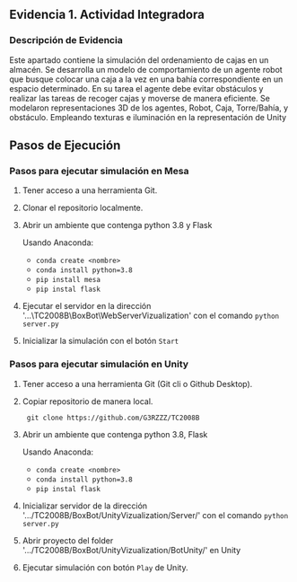 ## Evidencia 1. Actividad Integradora

### Descripción de Evidencia
Este apartado contiene la simulación del ordenamiento de cajas en un almacén. 
Se desarrolla un modelo de comportamiento de un agente robot que busque colocar una caja a la vez en una bahía correspondiente en un espacio determinado. 
En su tarea el agente debe evitar obstáculos y realizar las tareas de recoger cajas y moverse de manera eficiente. 
Se modelaron representaciones 3D de los agentes, Robot, Caja, Torre/Bahía, y obstáculo. 
Empleando texturas e iluminación en la representación de Unity

## Pasos de Ejecución

### Pasos para ejecutar simulación en Mesa

1. Tener acceso a una herramienta Git.

2. Clonar el repositorio localmente.

3. Abrir un ambiente que contenga python 3.8 y Flask
    
    Usando Anaconda:

    - ```conda create <nombre>```
    - ```conda install python=3.8```
    - ```pip install mesa```
    - ```pip instal flask```

4. Ejecutar el servidor en la dirección '...\TC2008B\BoxBot\WebServerVizualization' con el comando ```python server.py```

5. Inicializar la simulación con el botón ```Start```

### Pasos para ejecutar simulación en Unity

1.	Tener acceso a una herramienta Git (Git cli o Github Desktop).

2. Copiar repositorio de manera local.

        git clone https://github.com/G3RZZZ/TC2008B

3. Abrir un ambiente que contenga python 3.8, Flask

    Usando Anaconda:

    - ```conda create <nombre>```
    - ```conda install python=3.8```
    - ```pip instal flask```

4. Inicializar servidor de la dirección '.../TC2008B/BoxBot/UnityVizualization/Server/' con el comando ```python server.py```

5. Abrir proyecto del folder '.../TC2008B/BoxBot/UnityVizualization/BotUnity/' en Unity

6. Ejecutar simulación con botón ```Play``` de Unity.




